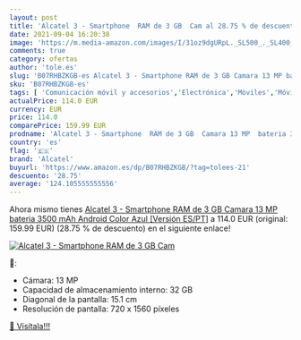 ```yaml
---
layout: post
title: 'Alcatel 3 - Smartphone  RAM de 3 GB  Cam al 28.75 % de descuento'
date: 2021-09-04 16:20:38
image: 'https://m.media-amazon.com/images/I/31oz9dgURpL._SL500_._SL400_.jpg'
comments: true
category: ofertas
author: 'tole.es'
slug: 'B07RHBZKGB-es Alcatel 3 - Smartphone RAM de 3 GB Camara 13 MP bateria...'
sku: 'B07RHBZKGB-es'
tags: [ 'Comunicación móvil y accesorios','Electrónica','Móviles','Móviles y smartphones libres','alcatel','android', ]
actualPrice: 114.0 EUR
currency: EUR
price: 114.0
comparePrice: 159.99 EUR
prodname: 'Alcatel 3 - Smartphone  RAM de 3 GB  Camara 13 MP  bateria 3500 mAh  Android   Color Azul [Versión ES/PT]'
country: 'es'
flag: '🇪🇸'
brand: 'Alcatel'
buyurl: 'https://www.amazon.es/dp/B07RHBZKGB/?tag=tolees-21'
descuento: '28.75'
average: '124.105555555556'
---
```


Ahora mismo tienes [Alcatel 3 - Smartphone  RAM de 3 GB  Camara 13 MP  bateria 3500 mAh  Android   Color Azul [Versión ES/PT]](https://www.amazon.es/dp/B07RHBZKGB/?tag=tolees-21) a 114.0 EUR (original: 159.99 EUR) (28.75 %  de descuento) en el siguiente enlace!

[![Alcatel 3 - Smartphone  RAM de 3 GB  Cam](https://m.media-amazon.com/images/I/31oz9dgURpL._SL500_._SL400_.jpg)](https://www.amazon.es/dp/B07RHBZKGB/?tag=tolees-21)

🔎:

- Cámara: 13 MP
- Capacidad de almacenamiento interno: 32 GB
- Diagonal de la pantalla: 15.1 cm
- Resolución de pantalla: 720 x 1560 píxeles

[🛒 Visítala!!!](https://www.amazon.es/dp/B07RHBZKGB/?tag=tolees-21)
